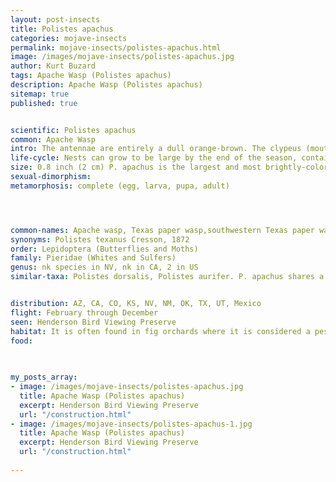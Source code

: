 ```yaml
---
layout: post-insects
title: Polistes apachus
categories: mojave-insects
permalink: mojave-insects/polistes-apachus.html
image: /images/mojave-insects/polistes-apachus.jpg
author: Kurt Buzard
tags: Apache Wasp (Polistes apachus)
description: Apache Wasp (Polistes apachus)
sitemap: true
published: true


scientific: Polistes apachus
common: Apache Wasp
intro: The antennae are entirely a dull orange-brown. The clypeus (mouth part) is practically flat when viewed from the sides. On the thorax, the pronotum has a thin yellow border, and its metanotum has two transverse yellow stripes. The anterior (front) stripe is narrow and the posterior (back) stripe is broader. There are two longitudinal yellow stripes on the mesoscutum, however some males do not have these stripes. The abdomen has alternating stripes of golden brown and yellow. There are two prominent yellow spots/patches positioned opposite each other slightly to the sides of the middle (sub-lateral) of the second tergite (a segment of the exoskeleton on the back) of the metasoma, and usually smaller and less obvious spots on the first, third and subsequent tergites. The metasoma of the male has a tubercle in the middle of the seventh sternite
life-cycle: Nests can grow to be large by the end of the season, containing about 150 cells.
size: 0.8 inch (2 cm) P. apachus is the largest and most brightly-colored Polistes in the state of California, which helps with differentiate it from similar species.
sexual-dimorphism: 
metamorphosis: complete (egg, larva, pupa, adult)




common-names: Apache wasp, Texas paper wasp,southwestern Texas paper wasp
synonyms: Polistes texanus Cresson, 1872
order: Lepidoptera (Butterflies and Moths)
family: Pieridae (Whites and Sulfers)
genus: nk species in NV, nk in CA, 2 in US
similar-taxa: Polistes dorsalis, Polistes aurifer. P. apachus shares a similar yellow and brown pattern with P. exclamans, which also occurs in California, but is much smaller, lacks spots on the abdomen, and has males lacking a tubercle on the seventh sternite


distribution: AZ, CA, CO, KS, NV, NM, OK, TX, UT, Mexico
flight: February through December
seen: Henderson Bird Viewing Preserve
habitat: It is often found in fig orchards where it is considered a pest species due to its aggressive attacks, on houses in urban areas in attics or under the eaves of buildings. It originated in habitats associated with mesquite and grassland more so than wooded areas.
food: 
 
   

my_posts_array:
- image: /images/mojave-insects/polistes-apachus.jpg
  title: Apache Wasp (Polistes apachus)
  excerpt: Henderson Bird Viewing Preserve
  url: "/construction.html"
- image: /images/mojave-insects/polistes-apachus-1.jpg
  title: Apache Wasp (Polistes apachus)
  excerpt: Henderson Bird Viewing Preserve
  url: "/construction.html"
 
---
```

  
  
 <p></p>
  